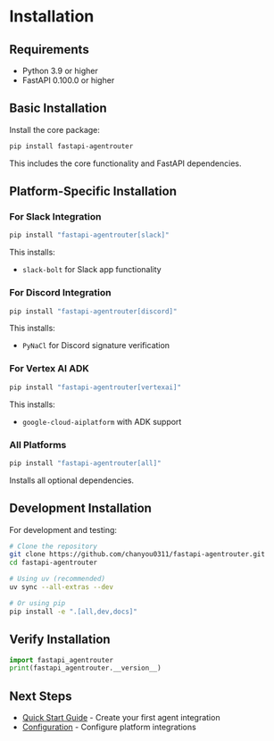 # Installation

## Requirements

- Python 3.9 or higher
- FastAPI 0.100.0 or higher

## Basic Installation

Install the core package:

```bash
pip install fastapi-agentrouter
```

This includes the core functionality and FastAPI dependencies.

## Platform-Specific Installation

### For Slack Integration

```bash
pip install "fastapi-agentrouter[slack]"
```

This installs:
- `slack-bolt` for Slack app functionality

### For Discord Integration

```bash
pip install "fastapi-agentrouter[discord]"
```

This installs:
- `PyNaCl` for Discord signature verification

### For Vertex AI ADK

```bash
pip install "fastapi-agentrouter[vertexai]"
```

This installs:
- `google-cloud-aiplatform` with ADK support

### All Platforms

```bash
pip install "fastapi-agentrouter[all]"
```

Installs all optional dependencies.

## Development Installation

For development and testing:

```bash
# Clone the repository
git clone https://github.com/chanyou0311/fastapi-agentrouter.git
cd fastapi-agentrouter

# Using uv (recommended)
uv sync --all-extras --dev

# Or using pip
pip install -e ".[all,dev,docs]"
```

## Verify Installation

```python
import fastapi_agentrouter
print(fastapi_agentrouter.__version__)
```

## Next Steps

- [Quick Start Guide](quickstart.md) - Create your first agent integration
- [Configuration](configuration.md) - Configure platform integrations
